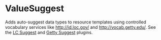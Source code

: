 # ValueSuggest

Adds auto-suggest data types to resource templates using controlled vocabulary services like http://id.loc.gov/ and http://vocab.getty.edu/. See the [LC Suggest](https://github.com/omeka/plugin-LcSuggest) and
[Getty Suggest](https://github.com/UCSCLibrary/GettySuggest) plugins.
